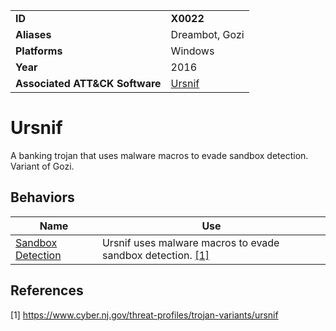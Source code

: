 |||
|---------|------------------------|
|**ID**|**X0022**|
|**Aliases**|Dreambot, Gozi|
|**Platforms**|Windows|
|**Year**| 2016 |
|**Associated ATT&CK Software**|[Ursnif](https://attack.mitre.org/software/S0386/)|

Ursnif
======
A banking trojan that uses malware macros to evade sandbox detection. Variant of Gozi.

Behaviors
---------
|Name|Use|
|---------------------|-------------------------------------------------------|
|[Sandbox Detection](https://github.com/MBCProject/mbc-markdown/blob/master/anti-behavioral-analysis/detect-sandbox.md) | Ursnif uses malware macros to evade sandbox detection. [[1]](#1)|

References
----------
<a name="1">[1]</a> https://www.cyber.nj.gov/threat-profiles/trojan-variants/ursnif 
 